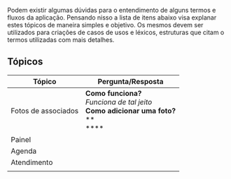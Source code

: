 Podem existir algumas dúvidas para o entendimento de alguns termos e fluxos da aplicação. Pensando nisso a lista de itens abaixo visa explanar estes tópicos de maneira simples e objetivo. Os mesmos devem ser utilizados para criações de casos de usos e léxicos, estruturas que citam o termos utilizadas com mais detalhes.

## Tópicos
|Tópico|Pergunta/Resposta|
|--|--|
|Fotos de associados|**Como funciona?** <br> *Funciona de tal jeito* <br> **Como adicionar uma foto?** <br> ** <br> ****|
|Painel||
|Agenda||
|Atendimento||
|||
